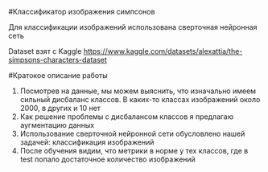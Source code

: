 #Классификатор изображения симпсонов

Для классификации изображений использована сверточная нейронная сеть

Dataset взят с Kaggle https://www.kaggle.com/datasets/alexattia/the-simpsons-characters-dataset

#Кратокое описание работы 
1. Посмотрев на данные, мы можем выяснить, что изначально имеем сильный дисбаланс классов. В каких-то классах изображений около 2000, в других и 10 нет
2. Как решение проблемы с дисбалансом классов я предлагаю аугментацию данных
3. Использование сверточной нейронной сети обусловлено нашей задачей: классификация изображений
4. После обучения видим, что метрики в норме у тех классов, где в test попало достаточное количество изображений      
